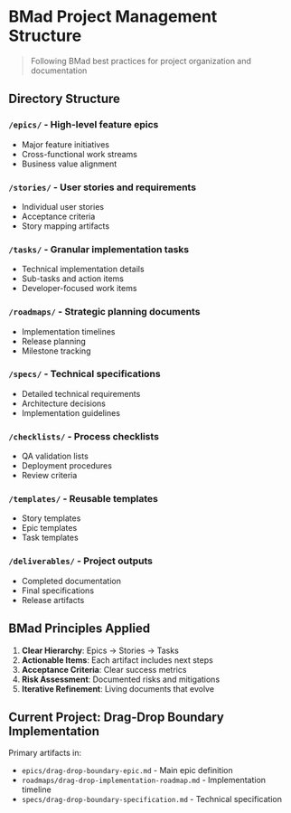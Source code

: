 # BMad Project Management Structure

> Following BMad best practices for project organization and documentation

## Directory Structure

### `/epics/` - High-level feature epics
- Major feature initiatives
- Cross-functional work streams
- Business value alignment

### `/stories/` - User stories and requirements
- Individual user stories
- Acceptance criteria
- Story mapping artifacts

### `/tasks/` - Granular implementation tasks
- Technical implementation details
- Sub-tasks and action items
- Developer-focused work items

### `/roadmaps/` - Strategic planning documents
- Implementation timelines
- Release planning
- Milestone tracking

### `/specs/` - Technical specifications
- Detailed technical requirements
- Architecture decisions
- Implementation guidelines

### `/checklists/` - Process checklists
- QA validation lists
- Deployment procedures
- Review criteria

### `/templates/` - Reusable templates
- Story templates
- Epic templates
- Task templates

### `/deliverables/` - Project outputs
- Completed documentation
- Final specifications
- Release artifacts

## BMad Principles Applied

1. **Clear Hierarchy**: Epics → Stories → Tasks
2. **Actionable Items**: Each artifact includes next steps
3. **Acceptance Criteria**: Clear success metrics
4. **Risk Assessment**: Documented risks and mitigations
5. **Iterative Refinement**: Living documents that evolve

## Current Project: Drag-Drop Boundary Implementation

Primary artifacts in:
- `epics/drag-drop-boundary-epic.md` - Main epic definition
- `roadmaps/drag-drop-implementation-roadmap.md` - Implementation timeline
- `specs/drag-drop-boundary-specification.md` - Technical specification